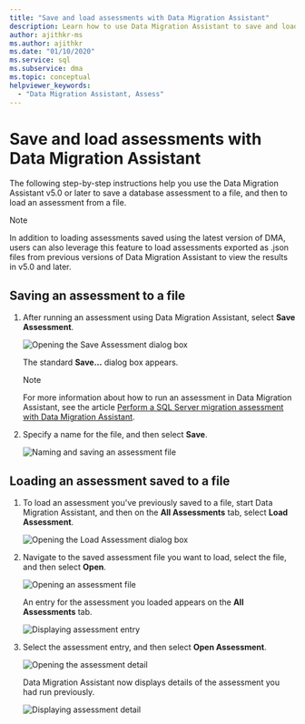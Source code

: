 ```yaml
---
title: "Save and load assessments with Data Migration Assistant"
description: Learn how to use Data Migration Assistant to save and load assessments.
author: ajithkr-ms
ms.author: ajithkr
ms.date: "01/10/2020"
ms.service: sql
ms.subservice: dma
ms.topic: conceptual
helpviewer_keywords:
  - "Data Migration Assistant, Assess"
---
```


# Save and load assessments with Data Migration Assistant

The following step-by-step instructions help you use the Data Migration Assistant v5.0 or later to save a database assessment to a file, and then to load an assessment from a file.

> [!NOTE]
> In addition to loading assessments saved using the latest version of DMA, users can also leverage this feature to load assessments exported as .json files from previous versions of Data Migration Assistant to view the results in v5.0 and later.

## Saving an assessment to a file

1. After running an assessment using Data Migration Assistant, select **Save Assessment**.

   ![Opening the Save Assessment dialog box](../dma/media/dma-save-load-assessments/dma-open-save-dialog.png)

   The standard **Save…** dialog box appears.

   > [!NOTE]
   > For more information about how to run an assessment in Data Migration Assistant, see the article [Perform a SQL Server migration assessment with Data Migration Assistant](../dma/dma-assesssqlonprem.md).

2. Specify a name for the file, and then select **Save**.

   ![Naming and saving an assessment file](../dma/media/dma-save-load-assessments/dma-name-save-assessment.png)

## Loading an assessment saved to a file

1. To load an assessment you've previously saved to a file, start Data Migration Assistant, and then on the **All Assessments** tab, select **Load Assessment**.

   ![Opening the Load Assessment dialog box](../dma/media/dma-save-load-assessments/dma-open-load-dialog.png)

2. Navigate to the saved assessment file you want to load, select the file, and then select **Open**.

   ![Opening an assessment file](../dma/media/dma-save-load-assessments/dma-open-assessment.png)

   An entry for the assessment you loaded appears on the **All Assessments** tab.

   ![Displaying assessment entry](../dma/media/dma-save-load-assessments/dma-display-assessment-entry.png)

3. Select the assessment entry, and then select **Open Assessment**.

   ![Opening the assessment detail](../dma/media/dma-save-load-assessments/dma-open-assessment-detail.png)

   Data Migration Assistant now displays details of the assessment you had run previously.

   ![Displaying assessment detail](../dma/media/dma-save-load-assessments/dma-display-assessment-detail.png)
